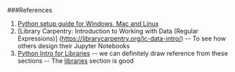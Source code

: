 ###References
1. [Python setup guide for Windows, Mac and Linux](https://reproducible-science-curriculum.github.io/data-exploration-RR-Jupyter/setup.html)
2. [Library Carpentry: Introduction to Working with Data (Regular Expressions)] (https://librarycarpentry.org/lc-data-intro/)
-- To see how others design their Jupyter Notebooks
3. [Python Intro for Libraries](https://librarycarpentry.org/lc-python-intro/design/)
-- we can definitely draw reference from these sections
-- The [libraries](https://librarycarpentry.org/lc-python-intro/06-libraries/index.html) section is good
